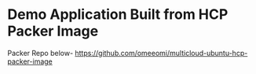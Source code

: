 # Demo Application Built from HCP Packer Image

Packer Repo below-
https://github.com/omeeomi/multicloud-ubuntu-hcp-packer-image
